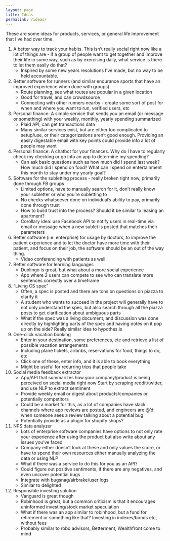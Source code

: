 ```yaml
---
layout: page
title: Ideas
permalink: /ideas/
---
```


These are some ideas for products, services, or general life improvement that I've had over time. 

1. A better way to track your habits. This isn’t really social right now like a lot of things are - if a group of people want to get together and improve their life in some way, such as by exercising daily, what service is there to let them easily do that? 
   - Inspired by some new years resolutions I've made, but no way to be held accountable.
2. Better software for runners (and similar endurance sports that have an improved experience when done with groups)
   - Route planning, see what routes are popular in a given location
   - Good for travel, and can crowdsource
   - Connecting with other runners nearby - create some sort of post for when and where you want to run, verified users, etc
3. Personal finance: A simple service that sends you an email (or message or something) with your weekly, monthly, yearly spending summarized
   - Plaid API, can get transactions data
   - Many similar services exist, but are either too complicated to setup/use, or their categorizations aren’t good enough. Providing an easily digestable email with key points could provide info a lot of people may want
4. Personal finance: A chatbot for your finances. Why do I have to regularly check my checking or go into an app to determine my spending?
   - Can ask basic questions such as how much did i spend last week? How much did I spend on food? What can I spend on entertainment this month to stay under my yearly goal?
5. Software for the subletting process - really broken right now, primarily done through FB groups
   - Limited options, have to manually search for it, don’t really know your subletter or who you’re subletting to
   - No checks whatsoever done on individual’s ability to pay, primarily done through trust
   - How to build trust into the process? Should it be similar to leasing an apartment? 
   - Corollary idea: use Facebook API to notify users in real-time via email or message when a new sublet is posted that matches their parameters
6. Better software (i.e. enterprise) for usage by doctors, to improve the patient experience and to let the doctor have more time with their patient, and focus on their job, the software should be an out of the way thing.
   - Video conferencing with patients as well
7. Better software for learning languages
   - Duolingo is great, but what about a more social experience
   - App where 2 users can compete to see who can translate more sentences correctly over a timeframe
8. “Living CS spec”
   - Often, a spec is posted and there are tons on questions on piazza to clarify it
   - A student who wants to succeed in the project will generally have to not only understand the spec, but also search through all the piazza posts to get clarification about ambiguous parts
   - What if the spec was a living document, and discussion was done directly by highlighting parts of the spec and having notes on it pop up on the side? Really similar idea to hypothes.is
9. One-click vacation booking
   - Enter in your destination, some preferences, etc and retrieve a list of possible vacation arrangements
   - Including plane tickets, airbnbs, reservations for food, things to do, etc
   - Click one of these, enter info, and it is able to book everything
   - Might be useful for recurring trips that people take
10. Social media feedback extractor
    - App/API that summarizes how your company/product is being perceived on social media right now
      Start by scraping reddit/twitter, and use NLP to extract sentiment
    - Provide weekly email or digest about products/companies or potentially competitors
    - Could be a market for this, as a lot of companies have slack channels where app reviews are posted, and engineers are @’d when someone sees a review talking about a potential bug
    - Potentially provide as a plugin for shopify shops?
11. NPS data analyzer
    - Lots of enterprise software companies have options to not only rate your experience after using the product but also write about any issues you’ve faced
    - Company either doesn’t look at these and only values the score, or have to spend their own resources either manually analyzing the data or using NLP
    - What if there was a service to do this for you as an API? 
    - Could figure out positive sentiments, if there are any negatives, and even uncover potential bugs
    - Integrate with bugsnag/airbrake/user logs
    - Similar to delighted
12. Responsible investing solution
    - Vanguard is great though
    - Robinhood is great, but a common criticism is that it encourages uninformed investing/stock market speculation
    - What if there was an app similar to robinhood, but a fund for retirement or something like that? Investing in indexes/bonds etc, without fees
    - Probably similar to robo advisors, Betterment, Wealthfront come to mind

